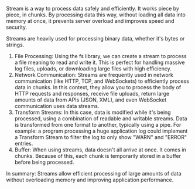 Stream is a way to process data safely and efficiently. It works piece by piece, in chunks. By processing data this way, without loading all data into memory at once, it prevents server overload and improves speed and security.

Streams are heavily used for processing binary data, whether it's bytes or strings.

1. File Processing: Using the fs library, we can create a stream to process a file meaning to read and write it. This is perfect for handling massive log files, uploads, or downloading large files with high efficiency.
2. Network Communication: Streams are frequently used in network communication (like HTTP, TCP, and WebSockets) to efficiently process data in chunks. In this context, they allow you to process the body of HTTP requests and responses, receive file uploads, return large amounts of data from APIs (JSON, XML), and even WebSocket communication uses data streams.
3. Transform Streams: In this case, data is modified while it's being processed, using a combination of readable and writable streams. Data is transformed from one format to another, typically using a pipe. For example: a program processing a huge application log could implement a Transform Stream to filter the log to only show "WARN" and "ERROR" entries.
4. Buffer: When using streams, data doesn't all arrive at once. It comes in chunks. Because of this, each chunk is temporarily stored in a buffer before being processed.

In summary: Streams allow efficient processing of large amounts of data without overloading memory and improving application performance.